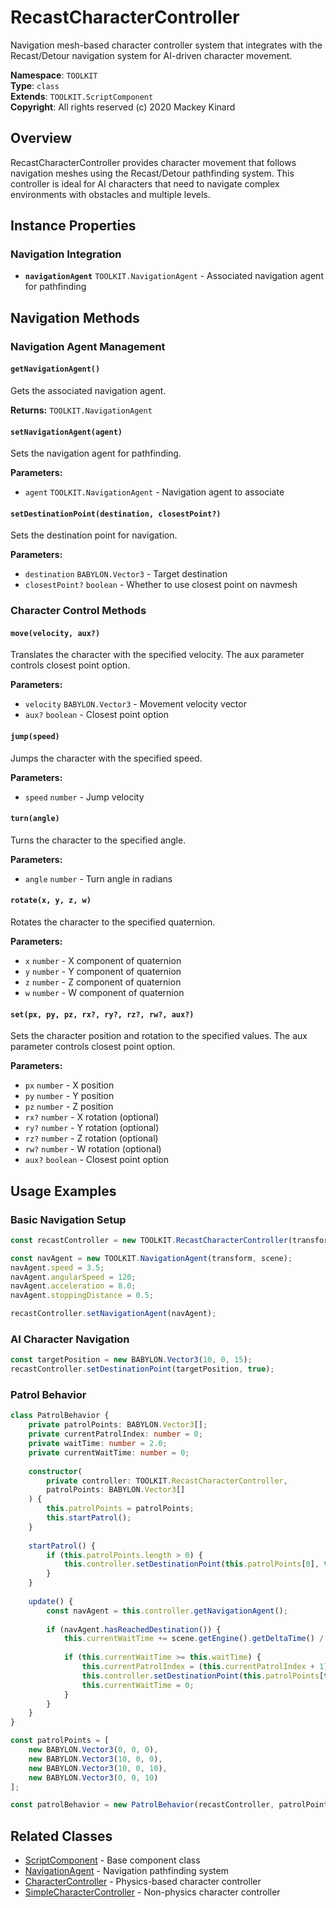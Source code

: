 # RecastCharacterController

Navigation mesh-based character controller system that integrates with the Recast/Detour navigation system for AI-driven character movement.

**Namespace**: `TOOLKIT`  
**Type**: `class`  
**Extends**: `TOOLKIT.ScriptComponent`  
**Copyright**: All rights reserved (c) 2020 Mackey Kinard

## Overview

RecastCharacterController provides character movement that follows navigation meshes using the Recast/Detour pathfinding system. This controller is ideal for AI characters that need to navigate complex environments with obstacles and multiple levels.

## Instance Properties

### Navigation Integration
- **`navigationAgent`** `TOOLKIT.NavigationAgent` - Associated navigation agent for pathfinding

## Navigation Methods

### Navigation Agent Management

#### `getNavigationAgent()`
Gets the associated navigation agent.

**Returns:** `TOOLKIT.NavigationAgent`

#### `setNavigationAgent(agent)`
Sets the navigation agent for pathfinding.

**Parameters:**
- `agent` `TOOLKIT.NavigationAgent` - Navigation agent to associate

#### `setDestinationPoint(destination, closestPoint?)`
Sets the destination point for navigation.

**Parameters:**
- `destination` `BABYLON.Vector3` - Target destination
- `closestPoint?` `boolean` - Whether to use closest point on navmesh

### Character Control Methods

#### `move(velocity, aux?)`
Translates the character with the specified velocity. The aux parameter controls closest point option.

**Parameters:**
- `velocity` `BABYLON.Vector3` - Movement velocity vector
- `aux?` `boolean` - Closest point option

#### `jump(speed)`
Jumps the character with the specified speed.

**Parameters:**
- `speed` `number` - Jump velocity

#### `turn(angle)`
Turns the character to the specified angle.

**Parameters:**
- `angle` `number` - Turn angle in radians

#### `rotate(x, y, z, w)`
Rotates the character to the specified quaternion.

**Parameters:**
- `x` `number` - X component of quaternion
- `y` `number` - Y component of quaternion
- `z` `number` - Z component of quaternion
- `w` `number` - W component of quaternion

#### `set(px, py, pz, rx?, ry?, rz?, rw?, aux?)`
Sets the character position and rotation to the specified values. The aux parameter controls closest point option.

**Parameters:**
- `px` `number` - X position
- `py` `number` - Y position
- `pz` `number` - Z position
- `rx?` `number` - X rotation (optional)
- `ry?` `number` - Y rotation (optional)
- `rz?` `number` - Z rotation (optional)
- `rw?` `number` - W rotation (optional)
- `aux?` `boolean` - Closest point option

## Usage Examples

### Basic Navigation Setup
```typescript
const recastController = new TOOLKIT.RecastCharacterController(transform, scene);

const navAgent = new TOOLKIT.NavigationAgent(transform, scene);
navAgent.speed = 3.5;
navAgent.angularSpeed = 120;
navAgent.acceleration = 8.0;
navAgent.stoppingDistance = 0.5;

recastController.setNavigationAgent(navAgent);
```

### AI Character Navigation
```typescript
const targetPosition = new BABYLON.Vector3(10, 0, 15);
recastController.setDestinationPoint(targetPosition, true);
```

### Patrol Behavior
```typescript
class PatrolBehavior {
    private patrolPoints: BABYLON.Vector3[];
    private currentPatrolIndex: number = 0;
    private waitTime: number = 2.0;
    private currentWaitTime: number = 0;
    
    constructor(
        private controller: TOOLKIT.RecastCharacterController,
        patrolPoints: BABYLON.Vector3[]
    ) {
        this.patrolPoints = patrolPoints;
        this.startPatrol();
    }
    
    startPatrol() {
        if (this.patrolPoints.length > 0) {
            this.controller.setDestinationPoint(this.patrolPoints[0], true);
        }
    }
    
    update() {
        const navAgent = this.controller.getNavigationAgent();
        
        if (navAgent.hasReachedDestination()) {
            this.currentWaitTime += scene.getEngine().getDeltaTime() / 1000.0;
            
            if (this.currentWaitTime >= this.waitTime) {
                this.currentPatrolIndex = (this.currentPatrolIndex + 1) % this.patrolPoints.length;
                this.controller.setDestinationPoint(this.patrolPoints[this.currentPatrolIndex], true);
                this.currentWaitTime = 0;
            }
        }
    }
}

const patrolPoints = [
    new BABYLON.Vector3(0, 0, 0),
    new BABYLON.Vector3(10, 0, 0),
    new BABYLON.Vector3(10, 0, 10),
    new BABYLON.Vector3(0, 0, 10)
];

const patrolBehavior = new PatrolBehavior(recastController, patrolPoints);
```

## Related Classes
- [ScriptComponent](../core/ScriptComponent.md) - Base component class
- [NavigationAgent](../navigation/NavigationAgent.md) - Navigation pathfinding system
- [CharacterController](CharacterController.md) - Physics-based character controller
- [SimpleCharacterController](SimpleCharacterController.md) - Non-physics character controller
